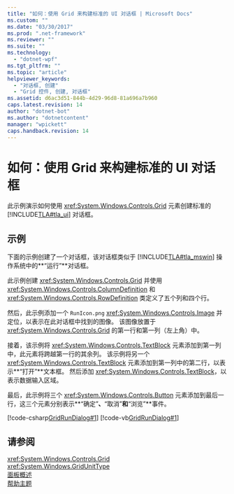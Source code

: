 ```yaml
---
title: "如何：使用 Grid 来构建标准的 UI 对话框 | Microsoft Docs"
ms.custom: ""
ms.date: "03/30/2017"
ms.prod: ".net-framework"
ms.reviewer: ""
ms.suite: ""
ms.technology: 
  - "dotnet-wpf"
ms.tgt_pltfrm: ""
ms.topic: "article"
helpviewer_keywords: 
  - "对话框, 创建"
  - "Grid 控件, 创建, 对话框"
ms.assetid: d6ac3d51-844b-4d29-96d8-81a696a7b960
caps.latest.revision: 14
author: "dotnet-bot"
ms.author: "dotnetcontent"
manager: "wpickett"
caps.handback.revision: 14
---
```

# 如何：使用 Grid 来构建标准的 UI 对话框
此示例演示如何使用 <xref:System.Windows.Controls.Grid> 元素创建标准的 [!INCLUDE[TLA#tla_ui](../../../../includes/tlasharptla-ui-md.md)] 对话框。  
  
## 示例  
 下面的示例创建了一个对话框，该对话框类似于 [!INCLUDE[TLA#tla_mswin](../../../../includes/tlasharptla-mswin-md.md)] 操作系统中的**“运行”**对话框。  
  
 此示例创建 <xref:System.Windows.Controls.Grid> 并使用 <xref:System.Windows.Controls.ColumnDefinition> 和 <xref:System.Windows.Controls.RowDefinition> 类定义了五个列和四个行。  
  
 然后，此示例添加一个 `RunIcon.png` <xref:System.Windows.Controls.Image> 并定位，以表示在此对话框中找到的图像。  该图像放置于 <xref:System.Windows.Controls.Grid> 的第一行和第一列（左上角）中。  
  
 接着，该示例将 <xref:System.Windows.Controls.TextBlock> 元素添加到第一列中，此元素将跨越第一行的其余列。  该示例将另一个 <xref:System.Windows.Controls.TextBlock> 元素添加到第一列中的第二行，以表示**“打开”**文本框。  然后添加 <xref:System.Windows.Controls.TextBlock>，以表示数据输入区域。  
  
 最后，此示例将三个 <xref:System.Windows.Controls.Button> 元素添加到最后一行，这三个元素分别表示**“确定”**、**“取消”**和**“浏览”**事件。  
  
 [!code-csharp[GridRunDialog#1](../../../../samples/snippets/csharp/VS_Snippets_Wpf/GridRunDialog/CSharp/window1.xaml.cs#1)]
 [!code-vb[GridRunDialog#1](../../../../samples/snippets/visualbasic/VS_Snippets_Wpf/GridRunDialog/VisualBasic/grid_vb.vb#1)]  
  
## 请参阅  
 <xref:System.Windows.Controls.Grid>   
 <xref:System.Windows.GridUnitType>   
 [面板概述](../../../../docs/framework/wpf/controls/panels-overview.md)   
 [帮助主题](../../../../docs/framework/wpf/controls/grid-how-to-topics.md)
